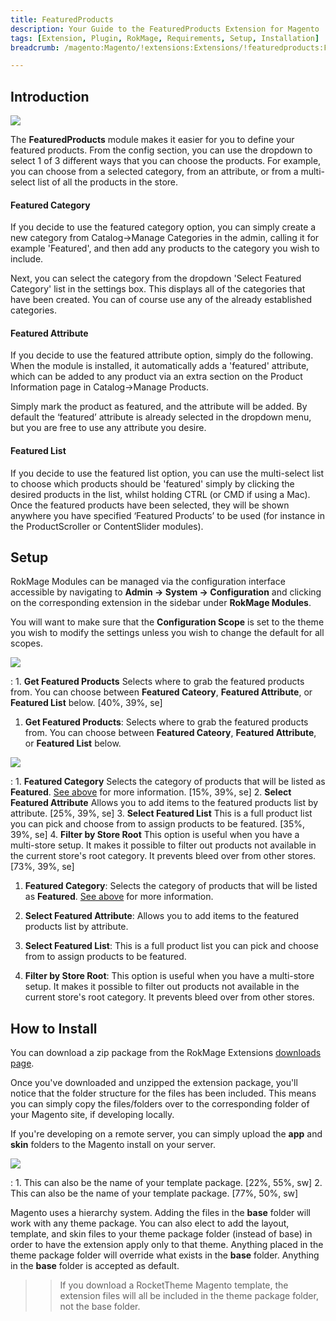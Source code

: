 ```yaml
---
title: FeaturedProducts
description: Your Guide to the FeaturedProducts Extension for Magento
tags: [Extension, Plugin, RokMage, Requirements, Setup, Installation]
breadcrumb: /magento:Magento/!extensions:Extensions/!featuredproducts:FeaturedProducts

---
```


Introduction
-----

![][demo]

The **FeaturedProducts** module makes it easier for you to define your featured products. From the config section, you can use the dropdown to select 1 of 3 different ways that you can choose the products. For example, you can choose from a selected category, from an attribute, or from a multi-select list of all the products in the store.

#### Featured Category

If you decide to use the featured category option, you can simply create a new category from Catalog->Manage Categories in the admin, calling it for example 'Featured', and then add any products to the category you wish to include.

Next, you can select the category from the dropdown 'Select Featured Category' list in the settings box. This displays all of the categories that have been created. You can of course use any of the already established categories.

#### Featured Attribute

If you decide to use the featured attribute option, simply do the following. When the module is installed, it automatically adds a 'featured' attribute, which can be added to any product via an extra section on the Product Information page in Catalog->Manage Products.

Simply mark the product as featured, and the attribute will be added. By default the ‘featured’ attribute is already selected in the dropdown menu, but you are free to use any attribute you desire.

#### Featured List

If you decide to use the featured list option, you can use the multi-select list to choose which products should be 'featured' simply by clicking the desired products in the list, whilst holding CTRL (or CMD if using a Mac). Once the featured products have been selected, they will be shown anywhere you have specified ‘Featured Products’ to be used (for instance in the ProductScroller or ContentSlider modules). 

Setup
-----

RokMage Modules can be managed via the configuration interface accessible by navigating to **Admin -> System -> Configuration** and clicking on the corresponding extension in the sidebar under **RokMage Modules**. 

You will want to make sure that the **Configuration Scope** is set to the theme you wish to modify the settings unless you wish to change the default for all scopes.

![][extension1]

:	1. **Get Featured Products** Selects where to grab the featured products from. You can choose between **Featured Cateory**, **Featured Attribute**, or **Featured List** below. [40%, 39%, se]

1. **Get Featured Products**: Selects where to grab the featured products from. You can choose between **Featured Cateory**, **Featured Attribute**, or **Featured List** below.

![][extension2]

:	1. **Featured Category** Selects the category of products that will be listed as **Featured**. [See above][category] for more information. [15%, 39%, se]
	2. **Select Featured Attribute** Allows you to add items to the featured products list by attribute. [25%, 39%, se]
	3. **Select Featured List** This is a full product list you can pick and choose from to assign products to be featured. [35%, 39%, se]
	4. **Filter by Store Root** This option is useful when you have a multi-store setup. It makes it possible to filter out products not available in the current store's root category. It prevents bleed over from other stores. [73%, 39%, se]

1. **Featured Category**: Selects the category of products that will be listed as **Featured**. [See above][category] for more information.

2. **Select Featured Attribute**: Allows you to add items to the featured products list by attribute.

3. **Select Featured List**: This is a full product list you can pick and choose from to assign products to be featured.

4. **Filter by Store Root**: This option is useful when you have a multi-store setup. It makes it possible to filter out products not available in the current store's root category. It prevents bleed over from other stores.


How to Install
-----

You can download a zip package from the RokMage Extensions [downloads page][download].

Once you've downloaded and unzipped the extension package, you'll notice that the folder structure for the files has been included. This means you can simply copy the files/folders over to the corresponding folder of your Magento site, if developing locally. 

If you're developing on a remote server, you can simply upload the **app** and **skin** folders to the Magento install on your server.

![][installation]

:	1. This can also be the name of your template package. [22%, 55%, sw]
	2. This can also be the name of your template package. [77%, 50%, sw]

Magento uses a hierarchy system. Adding the files in the **base** folder will work with any theme package. You can also elect to add the layout, template, and skin files to your theme package folder (instead of base) in order to have the extension apply only to that theme. Anything placed in the theme package folder will override what exists in the **base** folder. Anything in the **base** folder is accepted as default.

>> If you download a RocketTheme Magento template, the extension files will all be included in the theme package folder, not the base folder.

[installation]: assets/installation.jpg
[download]: http://www.rockettheme.com/magento-downloads/1807-extension
[extension1]: assets/extension_1.jpeg
[extension2]: assets/extension_2.jpeg
[extension3]: assets/extension_3.jpeg
[extension4]: assets/extension_4.jpeg
[demo]: assets/demo_featuredproducts.jpeg
[category]: index.md#featured-category
[attribute]: index.md#featured-attribute
[list]: index.md#featured-list